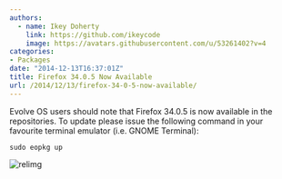 ```yaml
---
authors:
  - name: Ikey Doherty
    link: https://github.com/ikeycode
    image: https://avatars.githubusercontent.com/u/53261402?v=4
categories:
- Packages
date: "2014-12-13T16:37:01Z"
title: Firefox 34.0.5 Now Available
url: /2014/12/13/firefox-34-0-5-now-available/
---
```


Evolve OS users should note that Firefox 34.0.5 is now available in the repositories. To update please issue the following command in your favourite terminal 
emulator (i.e. GNOME Terminal):

```
sudo eopkg up
```

![relimg](Screenshot-from-2014-12-13-163148.png)